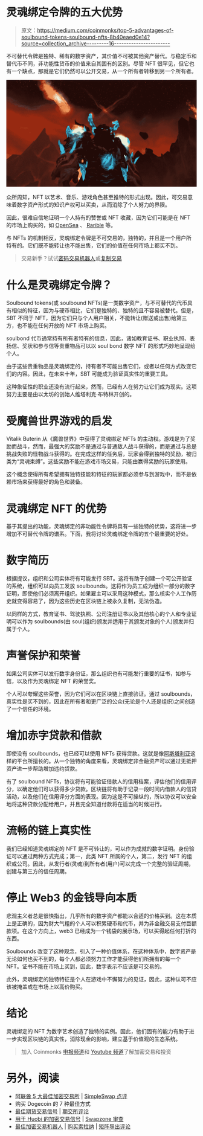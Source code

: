# 灵魂绑定令牌的五大优势

> 原文：<https://medium.com/coinmonks/top-5-advantages-of-soulbound-tokens-soulbound-nfts-8b40eaed0e14?source=collection_archive---------16----------------------->

不可替代令牌是独特、稀有的数字资产，其价值不可被其他资产替代。与稳定币和替代币不同，非功能性货币的价值来自其固有的区别。尽管 NFT 很罕见，但它也有一个缺点，那就是它们仍然可以公开交易，从一个所有者转移到另一个所有者。

![](img/dcd137e1b945e81b6351904455da4a59.png)

众所周知，NFT 以艺术、音乐、游戏角色甚至推特的形式出现。因此，可交易意味着数字资产形式的知识产权可以买卖，从而消除了个人努力的界限。

因此，很难自信地证明一个人持有的赞誉或 NFT 收藏，因为它们可能是在 NFT 的市场上购买的，如 [OpenSea](https://opensea.io/) 、 [Rarible](https://rarible.com/) 等。

与 NFTs 的机制相反，灵魂绑定令牌是不可交易的，独特的，并且是一个用户所特有的。它们既不能转让也不能出售，它们的价值在任何市场上都买不到。

> 交易新手？试试[密码交易机器人](/coinmonks/crypto-trading-bot-c2ffce8acb2a)或[复制交易](/coinmonks/top-10-crypto-copy-trading-platforms-for-beginners-d0c37c7d698c)

# 什么是灵魂绑定令牌？

Soulbound tokens(或 soulbound NFTs)是一类数字资产，与不可替代的代币具有相似的特征，因为与硬币相比，它们是独特的、独特的且不容易被替代。但是，SBT 不同于 NFT，因为它们只与个人用户相关，不能转让(赠送或出售)给第三方，也不能在任何开放的 NFT 市场上购买。

soulbond 代币通常持有所有者特有的信息，因此，诸如教育证书、职业执照、表扬信、奖状和参与信等贵重物品可以以 soul bond 数字 NFT 的形式巧妙地呈现给个人。

由于这些贵重物品是灵魂绑定的，持有者不可能出售它们，或者以任何方式改变它们的内容。因此，在未来十年，SBT 可能成为验证真实性的重要工具。

这种象征性的职业还没有流行起来，然而，已经有人在努力让它们成为现实。这项努力主要是由以太坊的创始人维塔利克·布特林开创的。

# 受魔兽世界游戏的启发

Vitalik Buterin 从《魔兽世界》中获得了灵魂绑定 NFTs 的主动权。游戏是为了奖励而战斗，然而，最强大的奖励不是通过与普通敌人战斗获得的，而是通过与总是挑战失败的怪物战斗获得的。在完成这样的任务后，玩家会得到独特的奖励，被归类为“灵魂束缚”。这些奖励不能在游戏市场交易，只能由赢得奖励的玩家使用。

这个概念使得所有希望拥有独特技能和特征的玩家都必须参与到游戏中，而不是依赖市场来获得最好的角色和装备。

# 灵魂绑定 NFT 的优势

基于其提出的功能，灵魂绑定的非功能性令牌将具有一些独特的优势，这将进一步增加不可替代令牌的谱系。下面，我将讨论灵魂绑定令牌的五个最重要的好处。

# 数字简历

根据提议，组织和公司实体将有可能发行 SBT。这将有助于创建一个可公开验证的系统，组织可以向员工发放 soulbounds。这将作为员工成为组织一部分的数字证明，即使他们必须离开组织。如果雇主可以采用这种模式，那么核实个人工作历史就变得容易了，因为这些历史在区块链上被永久复制，无法伪造。

以同样的方式，教育证书、驾驶执照、公司注册证书以及其他核心的个人和专业证明可以作为 soulbounds(由 soul(组织)颁发并适用于其颁发对象的个人)颁发并归属于个人。

# 声誉保护和荣誉

如果公司实体可以发行数字身份证，那么组织也有可能发行重要的证书，如参与信，以及作为灵魂绑定 NFT 的荣誉奖。

个人可以夸耀这些荣誉，因为它们可以在区块链上直接验证。通过 soulbounds，真实性是买不到的，因此在所有者和更广泛的公众(无论是个人还是组织)之间创造了一个信任的环境。

# 增加赤字贷款和借款

即使没有 soulbounds，也已经可以使用 NFTs 获得贷款。这就是像[阿斯塔利亚](https://twitter.com/AstariaXYZ/status/1538888570684878853)这样的平台所擅长的。从一个独特的角度来看，灵魂绑定非金融资产可以通过无抵押资产进一步帮助增加违约贷款。

有了 soulbound NFTs，协议将有可能验证借款人的信用档案，评估他们的信用评分，以确定他们可以获得多少贷款。区块链将有助于记录一段时间内借款人的信贷活动，以及他们在信用评分方面的表现。因为这是不可操纵的，所以协议可以安全地将这种贷款分配给用户，并且完全知道付款将在适当的时候进行。

# 流畅的链上真实性

我们已经知道灵魂绑定的 NFT 是不可转让的，可以作为成就的数字证明。身份验证可以通过两种方式完成；第一，此类 NFT 所属的个人，第二，发行 NFT 的组织或公司。因此，从发行者(灵魂)到所有者(用户)可以完成一个完整的验证周期，创建与第三方的信任周期。

# 停止 Web3 的金钱导向本质

悲观主义者总是很快指出，几乎所有的数字资产都能以合适的价格买到。这在本质上是正确的，因为财大气粗的个人可以积累硬币和代币，并为非金融交易支付巨额款项。在这个方向上，web3 已经成为一个钱袋的展示场，可以买得起任何打折的东西。

Soulbounds 改变了这种观念，引入了一种价值体系，在这种体系中，数字资产是无论如何也买不到的，每个人都必须努力工作才能获得他们所拥有的每一个 NFT。证书不能在市场上买到，因此，数字表示不应该是可交易的。

此外，灵魂绑定的独特特征是个人在游戏中不懈努力的见证，因此，这种认可不应该被掩盖或在市场上以高价购买。

# 结论

灵魂绑定的 NFT 为数字艺术创造了独特的实例。因此，他们固有的能力有助于进一步实现区块链的真实性，消除现金的影响，建立基于价值观的生态系统。

> 加入 Coinmonks [电报频道](https://t.me/coincodecap)和 [Youtube 频道](https://www.youtube.com/c/coinmonks/videos)了解加密交易和投资

# 另外，阅读

*   [阿联酋 5 大最佳加密交易所](https://coincodecap.com/best-crypto-exchanges-in-uae) | [SimpleSwap 点评](https://coincodecap.com/simpleswap-review)
*   购买 Dogecoin 的 7 种最佳方式
*   [最佳期货交易信号](https://coincodecap.com/futures-trading-signals) | [期交所评论](https://coincodecap.com/liquid-exchange-review)
*   [用于 Huobi 的加密交易信号](https://coincodecap.com/huobi-crypto-trading-signals) | [Swapzone 审查](/coinmonks/swapzone-review-crypto-exchange-data-aggregator-e0ad78e55ed7)
*   [最佳加密交易机器人](/coinmonks/crypto-trading-bot-c2ffce8acb2a) | [购买索拉纳](https://coincodecap.com/buy-solana) | [矩阵导出评论](https://coincodecap.com/matrixport-review)